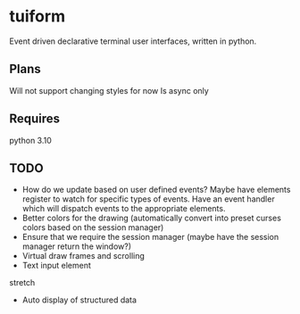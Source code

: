 # tuiform
Event driven declarative terminal user interfaces, written in python.

## Plans
Will not support changing styles for now
Is async only

## Requires
python 3.10

## TODO
- How do we update based on user defined events?
    Maybe have elements register to watch for specific types of events. Have an event handler which will dispatch events to the appropriate elements.
- Better colors for the drawing (automatically convert into preset curses colors based on the session manager)
- Ensure that we require the session manager (maybe have the session manager return the window?)
- Virtual draw frames and scrolling
- Text input element

stretch
- Auto display of structured data